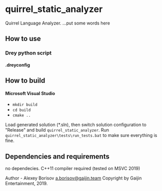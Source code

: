 # quirrel_static_analyzer

Quirrel Language Analyzer.
...put some words here

## How to use

### Drey python script

#### .dreyconfig

## How to build

#### Microsoft Visual Studio

* `mkdir build`  
* `cd build`  
* `cmake ..`


Load generated solution (*.sln), then switch solution configuration to "Release" and build `quirrel_static_analyzer`.
Run `quirrel_static_analyzer\tests\run_tests.bat` to make sure everything is fine.


## Dependencies and requirements
 
 no dependecies. C++11 compiler required (tested on MSVC 2019)

Author - Alexey Borisov a.borisov@gaijin.team
Copyright by Gaijin Entertainment, 2019.


